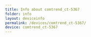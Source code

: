 ```yaml
---
title: Info about comtrend_ct-5367
folder: info
layout: deviceinfo
permalink: /devices/comtrend_ct-5367/
device: comtrend_ct-5367
---
```

